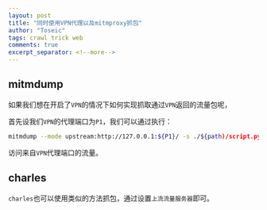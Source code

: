 ```yaml
---
layout: post
title: "同时使用VPN代理以及mitmproxy抓包"
author: "Toseic"
tags: crawl trick web
comments: true
excerpt_separator: <!--more-->
---
```


## mitmdump

如果我们想在开启了`VPN`的情况下如何实现抓取通过`VPN`返回的流量包呢，<!--more-->

首先设我们`VPN`的代理端口为`P1`，我们可以通过执行：

```bash
mitmdump --mode upstream:http://127.0.0.1:${P1}/ -s ./${path)/script.py
```

访问来自`VPN`代理端口的流量。

## charles

`charles`也可以使用类似的方法抓包，通过设置`上流流量服务器`即可。